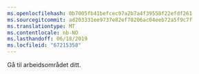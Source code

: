 ```yaml
---
ms.openlocfilehash: 0b7005fb41befcec97a2b7a4f39558f22efdf261
ms.sourcegitcommit: ad203331ee9737e82ef70206ac04eeb72a5f9c7f
ms.translationtype: MT
ms.contentlocale: nb-NO
ms.lasthandoff: 06/18/2019
ms.locfileid: "67215358"
---
```

Gå til arbeidsområdet ditt.